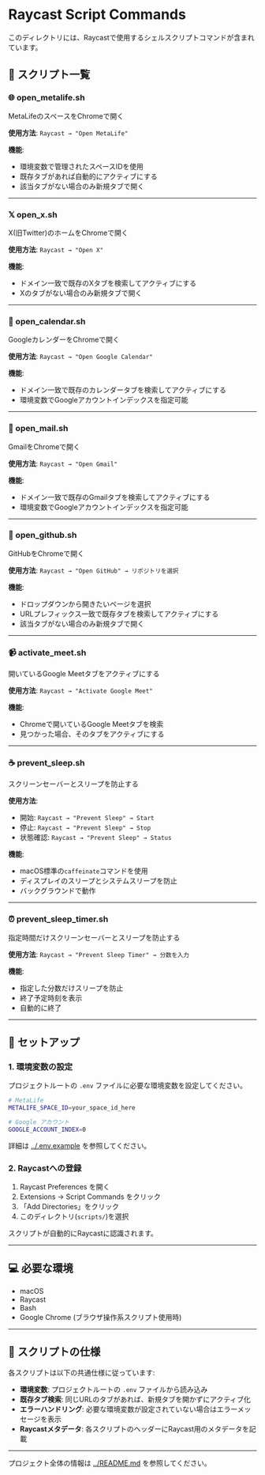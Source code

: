 # Raycast Script Commands

このディレクトリには、Raycastで使用するシェルスクリプトコマンドが含まれています。

## 🚀 スクリプト一覧

### 🌐 open_metalife.sh
MetaLifeのスペースをChromeで開く

**使用方法**: `Raycast → "Open MetaLife"`

**機能**:
- 環境変数で管理されたスペースIDを使用
- 既存タブがあれば自動的にアクティブにする
- 該当タブがない場合のみ新規タブで開く

---

### 𝕏 open_x.sh
X(旧Twitter)のホームをChromeで開く

**使用方法**: `Raycast → "Open X"`

**機能**:
- ドメイン一致で既存のXタブを検索してアクティブにする
- Xのタブがない場合のみ新規タブで開く

---

### 📅 open_calendar.sh
GoogleカレンダーをChromeで開く

**使用方法**: `Raycast → "Open Google Calendar"`

**機能**:
- ドメイン一致で既存のカレンダータブを検索してアクティブにする
- 環境変数でGoogleアカウントインデックスを指定可能

---

### 📧 open_mail.sh
GmailをChromeで開く

**使用方法**: `Raycast → "Open Gmail"`

**機能**:
- ドメイン一致で既存のGmailタブを検索してアクティブにする
- 環境変数でGoogleアカウントインデックスを指定可能

---

### 🐙 open_github.sh
GitHubをChromeで開く

**使用方法**: `Raycast → "Open GitHub" → リポジトリを選択`

**機能**:
- ドロップダウンから開きたいページを選択
- URLプレフィックス一致で既存タブを検索してアクティブにする
- 該当タブがない場合のみ新規タブで開く

---

### 📹 activate_meet.sh
開いているGoogle Meetタブをアクティブにする

**使用方法**: `Raycast → "Activate Google Meet"`

**機能**:
- Chromeで開いているGoogle Meetタブを検索
- 見つかった場合、そのタブをアクティブにする

---

### ☕ prevent_sleep.sh
スクリーンセーバーとスリープを防止する

**使用方法**:
- 開始: `Raycast → "Prevent Sleep" → Start`
- 停止: `Raycast → "Prevent Sleep" → Stop`
- 状態確認: `Raycast → "Prevent Sleep" → Status`

**機能**:
- macOS標準の`caffeinate`コマンドを使用
- ディスプレイのスリープとシステムスリープを防止
- バックグラウンドで動作

---

### ⏰ prevent_sleep_timer.sh
指定時間だけスクリーンセーバーとスリープを防止する

**使用方法**: `Raycast → "Prevent Sleep Timer" → 分数を入力`

**機能**:
- 指定した分数だけスリープを防止
- 終了予定時刻を表示
- 自動的に終了

---

## 📝 セットアップ

### 1. 環境変数の設定
プロジェクトルートの `.env` ファイルに必要な環境変数を設定してください。

```bash
# MetaLife
METALIFE_SPACE_ID=your_space_id_here

# Google アカウント
GOOGLE_ACCOUNT_INDEX=0
```

詳細は [../.env.example](../.env.example) を参照してください。

### 2. Raycastへの登録

1. Raycast Preferences を開く
2. Extensions → Script Commands をクリック
3. 「Add Directories」をクリック
4. このディレクトリ(`scripts/`)を選択

スクリプトが自動的にRaycastに認識されます。

---

## 💻 必要な環境

- macOS
- Raycast
- Bash
- Google Chrome (ブラウザ操作系スクリプト使用時)

---

## 📄 スクリプトの仕様

各スクリプトは以下の共通仕様に従っています:

- **環境変数**: プロジェクトルートの `.env` ファイルから読み込み
- **既存タブ検索**: 同じURLのタブがあれば、新規タブを開かずにアクティブ化
- **エラーハンドリング**: 必要な環境変数が設定されていない場合はエラーメッセージを表示
- **Raycastメタデータ**: 各スクリプトのヘッダーにRaycast用のメタデータを記載

---

プロジェクト全体の情報は [../README.md](../README.md) を参照してください。
